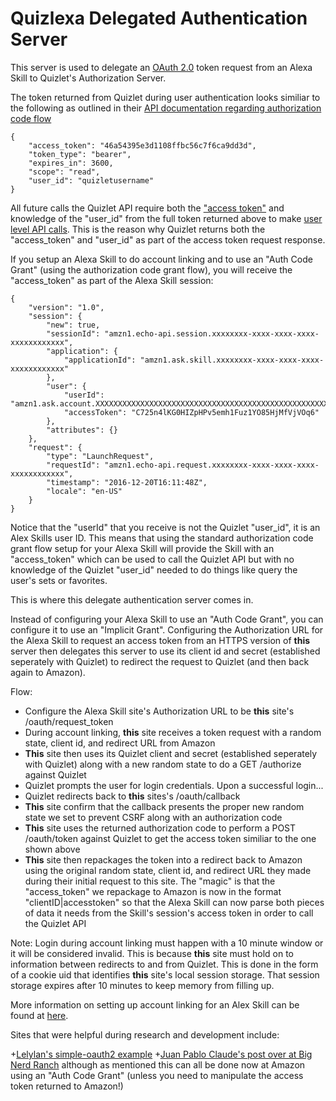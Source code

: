 # Quizlexa Delegated Authentication Server

This server is used to delegate an [OAuth 2.0](https://tools.ietf.org/html/rfc6749) token request from an Alexa Skill to Quizlet's Authorization Server.

The token returned from Quizlet during user authentication looks similiar to the following as outlined in their [API documentation regarding authorization code flow](https://quizlet.com/api/2.0/docs/authorization-code-flow)

```
{
	"access_token": "46a54395e3d1108ffbc56c7f6ca9dd3d",
	"token_type": "bearer",
	"expires_in": 3600,
	"scope": "read",
	"user_id": "quizletusername"
}
```

All future calls the Quizlet API require both the ["access token"](https://quizlet.com/api/2.0/docs/making-api-calls) and knowledge of the "user_id" from the full token returned above to make [user level API calls](https://quizlet.com/api/2.0/docs/users).  This is the reason why Quizlet returns both the "access_token" and "user_id" as part of the access token request response.

If you setup an Alexa Skill to do account linking and to use an "Auth Code Grant" (using the authorization code grant flow), you will receive the "access_token" as part of the Alexa Skill session:

```
{
    "version": "1.0",
    "session": {
        "new": true,
        "sessionId": "amzn1.echo-api.session.xxxxxxxx-xxxx-xxxx-xxxx-xxxxxxxxxxxx",
        "application": {
            "applicationId": "amzn1.ask.skill.xxxxxxxx-xxxx-xxxx-xxxx-xxxxxxxxxxxx"
        },
        "user": {
            "userId": "amzn1.ask.account.XXXXXXXXXXXXXXXXXXXXXXXXXXXXXXXXXXXXXXXXXXXXXXXXXXXXXXXXXXXXXXXXXXXXXXXXXXXXXXXXXXXXXXXXXXXXXXXXXXXXXXXXXXXXXXXXXXXXXXXXXXXXXXXXXXXXXXXXXXXXXXXXXXXXXXXXXXXXXXXXXXXXXXXXXXXXXXXXXXXXXXXXXXXXXXXXXXXXXXXXXXXXXXX",
            "accessToken": "C725n4lKG0HIZpHPv5emh1Fuz1YO85HjMfVjVOq6"
        },
        "attributes": {}
    },
    "request": {
        "type": "LaunchRequest",
        "requestId": "amzn1.echo-api.request.xxxxxxxx-xxxx-xxxx-xxxx-xxxxxxxxxxxx",
        "timestamp": "2016-12-20T16:11:48Z",
        "locale": "en-US"
    }
}
```

Notice that the "userId" that you receive is not the Quizlet "user_id", it is an Alex Skills user ID.  This means that using the standard authorization code grant flow setup for your Alexa Skill will provide the Skill with an "access_token" which can be used to call the Quizlet API but with no knowledge of the Quizlet "user_id" needed to do things like query the user's sets or favorites.

This is where this delegate authentication server comes in.

Instead of configuring your Alexa Skill to use an "Auth Code Grant", you can configure it to use an "Implicit Grant".  Configuring the Authorization URL for the Alexa Skill to request an access token from an HTTPS version of **this** server then delegates this server to use its client id and secret (established seperately with Quizlet) to redirect the request to Quizlet (and then back again to Amazon).

Flow:

+ Configure the Alexa Skill site's Authorization URL to be **this** site's /oauth/request_token
+ During account linking, **this** site receives a token request with a random state, client id, and redirect URL from Amazon
+ **This** site then uses its Quizlet client and secret (established seperately with Quizlet) along with a new random state to do a GET /authorize against Quizlet
+ Quizlet prompts the user for login credentials.  Upon a successful login...
+ Quizlet redirects back to **this** sites's /oauth/callback
+ **This** site confirm that the callback presents the proper new random state we set to prevent CSRF along with an authorization code
+ **This** site uses the returned authorization code to perform a POST /oauth/token against Quizlet to get the access token similiar to the one shown above
+ **This** site then repackages the token into a redirect back to Amazon using the original random state, client id, and redirect URL they made during their initial request to this site.  The "magic" is that the "access_token" we repackage to Amazon is now in the format "clientID|accesstoken" so that the Alexa Skill can now parse both pieces of data it needs from the Skill's session's access token in order to call the Quizlet API

Note: Login during account linking must happen with a 10 minute window or it will be considered invalid.  This is because **this** site must hold on to information between redirects to and from Quizlet.  This is done in the form of a cookie uid that identifies **this** site's local session storage.  That session storage expires after 10 minutes to keep memory from filling up.

More information on setting up account linking for an Alex Skill can be found at [here](https://developer.amazon.com/public/solutions/alexa/alexa-skills-kit/docs/linking-an-alexa-user-with-a-user-in-your-system).

Sites that were helpful during research and development include:

+[Lelylan's simple-oauth2 example](https://github.com/lelylan/simple-oauth2/blob/master/example/index.js)
+[Juan Pablo Claude's post over at Big Nerd Ranch](https://www.bignerdranch.com/blog/developing-alexa-skills-locally-with-nodejs-account-linking-using-oauth/) although as mentioned this can all be done now at Amazon using an "Auth Code Grant" (unless you need to manipulate the access token returned to Amazon!)
